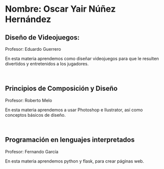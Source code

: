 # Nombre: Oscar Yair Núñez Hernández

 
## Diseño de Videojuegos:

Profesor: Eduardo Guerrero

En esta materia aprendemos como diseñar videojuegos para que le resulten divertidos y entretenidos a los jugadores.

<br>

## Principios de Composición y Diseño

Profesor: Roberto Melo

En esta materia aprendemos a usar Photoshop e Ilustrator, así como conceptos básicos de diseño.

<br>

## Programación en lenguajes interpretados 

Profesor: Fernando García

En esta materia aprendemos python y flask, para crear páginas web. 
